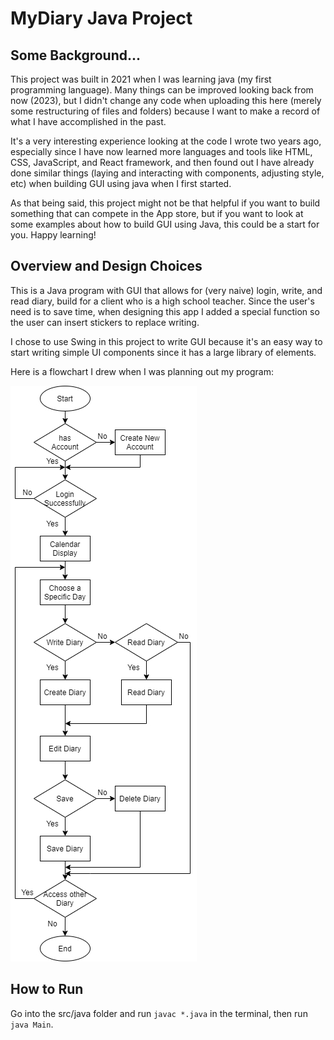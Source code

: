 # MyDiary Java Project

## Some Background...
This project was built in 2021 when I was learning java (my first programming language). Many things can be improved looking back from now (2023), but I didn't change any code when uploading this here (merely some restructuring of files and folders) because I want to make a record of what I have accomplished in the past.

It's a very interesting experience looking at the code I wrote two years ago, especially since I have now learned more languages and tools like HTML, CSS, JavaScript, and React framework, and then found out I have already done similar things (laying and interacting with components, adjusting style, etc) when building GUI using java when I first started.

As that being said, this project might not be that helpful if you want to build something that can compete in the App store, but if you want to look at some examples about how to build GUI using Java, this could be a start for you. Happy learning!

## Overview and Design Choices
This is a Java program with GUI that allows for (very naive) login, write, and read diary, build for a client who is a high school teacher. Since the user's need is to save time, when designing this app I added a special function so the user can insert stickers to replace writing.

I chose to use Swing in this project to write GUI because it's an easy way to start writing simple UI components since it has a large library of elements.

Here is a flowchart I drew when I was planning out my program:

![Flowchart](Flowchart.jpg)

## How to Run
Go into the src/java folder and run `javac *.java` in the terminal, then run `java Main`.
